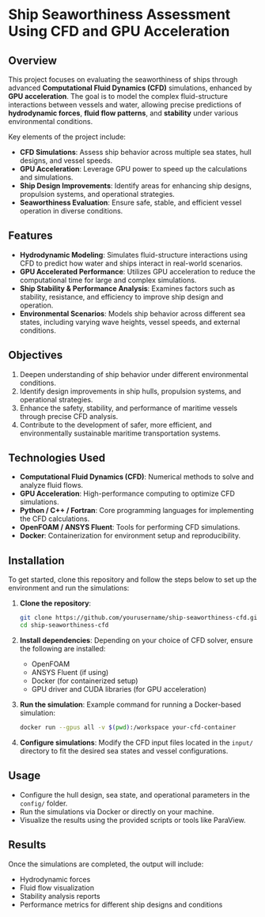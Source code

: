 
# Ship Seaworthiness Assessment Using CFD and GPU Acceleration

## Overview

This project focuses on evaluating the seaworthiness of ships through advanced **Computational Fluid Dynamics (CFD)** simulations, enhanced by **GPU acceleration**. The goal is to model the complex fluid-structure interactions between vessels and water, allowing precise predictions of **hydrodynamic forces**, **fluid flow patterns**, and **stability** under various environmental conditions.

Key elements of the project include:
- **CFD Simulations**: Assess ship behavior across multiple sea states, hull designs, and vessel speeds.
- **GPU Acceleration**: Leverage GPU power to speed up the calculations and simulations.
- **Ship Design Improvements**: Identify areas for enhancing ship designs, propulsion systems, and operational strategies.
- **Seaworthiness Evaluation**: Ensure safe, stable, and efficient vessel operation in diverse conditions.

## Features

- **Hydrodynamic Modeling**: Simulates fluid-structure interactions using CFD to predict how water and ships interact in real-world scenarios.
- **GPU Accelerated Performance**: Utilizes GPU acceleration to reduce the computational time for large and complex simulations.
- **Ship Stability & Performance Analysis**: Examines factors such as stability, resistance, and efficiency to improve ship design and operation.
- **Environmental Scenarios**: Models ship behavior across different sea states, including varying wave heights, vessel speeds, and external conditions.

## Objectives

1. Deepen understanding of ship behavior under different environmental conditions.
2. Identify design improvements in ship hulls, propulsion systems, and operational strategies.
3. Enhance the safety, stability, and performance of maritime vessels through precise CFD analysis.
4. Contribute to the development of safer, more efficient, and environmentally sustainable maritime transportation systems.

## Technologies Used

- **Computational Fluid Dynamics (CFD)**: Numerical methods to solve and analyze fluid flows.
- **GPU Acceleration**: High-performance computing to optimize CFD simulations.
- **Python / C++ / Fortran**: Core programming languages for implementing the CFD calculations.
- **OpenFOAM / ANSYS Fluent**: Tools for performing CFD simulations.
- **Docker**: Containerization for environment setup and reproducibility.

## Installation

To get started, clone this repository and follow the steps below to set up the environment and run the simulations:

1. **Clone the repository**:
   ```bash
   git clone https://github.com/yourusername/ship-seaworthiness-cfd.git
   cd ship-seaworthiness-cfd
   ```

2. **Install dependencies**:
   Depending on your choice of CFD solver, ensure the following are installed:
   - OpenFOAM
   - ANSYS Fluent (if using)
   - Docker (for containerized setup)
   - GPU driver and CUDA libraries (for GPU acceleration)

3. **Run the simulation**:
   Example command for running a Docker-based simulation:
   ```bash
   docker run --gpus all -v $(pwd):/workspace your-cfd-container
   ```

4. **Configure simulations**: Modify the CFD input files located in the `input/` directory to fit the desired sea states and vessel configurations.

## Usage

- Configure the hull design, sea state, and operational parameters in the `config/` folder.
- Run the simulations via Docker or directly on your machine.
- Visualize the results using the provided scripts or tools like ParaView.

## Results

Once the simulations are completed, the output will include:
- Hydrodynamic forces
- Fluid flow visualization
- Stability analysis reports
- Performance metrics for different ship designs and conditions

